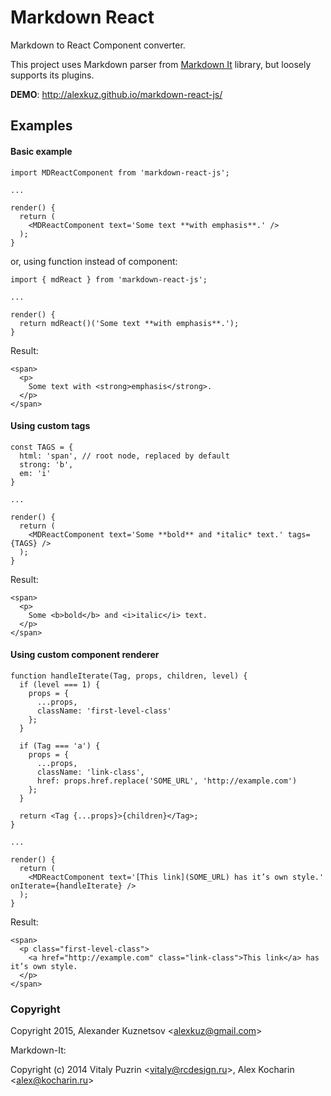 # Markdown React

Markdown to React Component converter.

This project uses Markdown parser from [Markdown It](https://github.com/markdown-it/markdown-it) library, but loosely supports its plugins.

**DEMO**: http://alexkuz.github.io/markdown-react-js/

## Examples

#### Basic example

```
import MDReactComponent from 'markdown-react-js';

...

render() {
  return (
    <MDReactComponent text='Some text **with emphasis**.' />   
  );
}
```

or, using function instead of component:

```
import { mdReact } from 'markdown-react-js';

...

render() {
  return mdReact()('Some text **with emphasis**.');
}
```

Result:

```
<span>
  <p>
    Some text with <strong>emphasis</strong>.
  </p>
</span>
```

#### Using custom tags

```
const TAGS = {
  html: 'span', // root node, replaced by default
  strong: 'b',
  em: 'i'
}

...

render() {
  return (
    <MDReactComponent text='Some **bold** and *italic* text.' tags={TAGS} />   
  );
}
```

Result:

```
<span>
  <p>
    Some <b>bold</b> and <i>italic</i> text.
  </p>
</span>

```

#### Using custom component renderer

```
function handleIterate(Tag, props, children, level) {
  if (level === 1) {
    props = {
      ...props,
      className: 'first-level-class'
    };
  }
  
  if (Tag === 'a') {
    props = {
      ...props,
      className: 'link-class',
      href: props.href.replace('SOME_URL', 'http://example.com')
    };
  }
  
  return <Tag {...props}>{children}</Tag>;
}

...

render() {
  return (
    <MDReactComponent text='[This link](SOME_URL) has it’s own style.' onIterate={handleIterate} />   
  );
}
```

Result:

```
<span>
  <p class="first-level-class">
    <a href="http://example.com" class="link-class">This link</a> has it’s own style.
  </p>
</span>

```

### Copyright

Copyright 2015, Alexander Kuznetsov &lt;alexkuz@gmail.com&gt;

Markdown-It:

Copyright (c) 2014 Vitaly Puzrin &lt;vitaly@rcdesign.ru&gt;, Alex Kocharin &lt;alex@kocharin.ru&gt;
